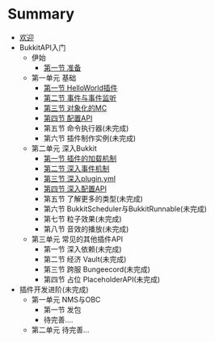 # Summary

* [欢迎](README.md)
* BukkitAPI入门
  - 伊始
    - [第一节 准备](brm-0-1.md)
  - 第一单元 基础
    - [第一节 HelloWorld插件](brm-1-1.md)
    - [第二节 事件与事件监听](brm-1-3.md)
    - [第三节 对象化的MC](brm-1-4.md)
    - [第四节 配置API](brm-1-5.md)
	- 第五节 命令执行器(未完成)
	- 第六节 插件制作实例(未完成)
  - 第二单元 深入Bukkit
    - [第一节 插件的加载机制](brm-1-2.md)
    - [第二节 深入事件机制](brm-2-1.md)
    - [第三节 深入plugin.yml](brm-2-2.md)
    - [第四节 深入配置API](brm-2-3.md)
    - 第五节 了解更多的类型(未完成)
    - 第六节 BukkitScheduler与BukkitRunnable(未完成)
    - 第七节 粒子效果(未完成)
    - 第八节 音效的播放(未完成)
  - 第三单元 常见的其他插件API
    - 第一节 深入依赖(未完成)
    - 第二节 经济 Vault(未完成)
    - 第三节 跨服 Bungeecord(未完成)
	- 第四节 占位 PlaceholderAPI(未完成)
* 插件开发进阶(未完成)
  - 第一单元 NMS与OBC
    - 第一节 发包
	- 待完善....
  - 第二单元 待完善...
